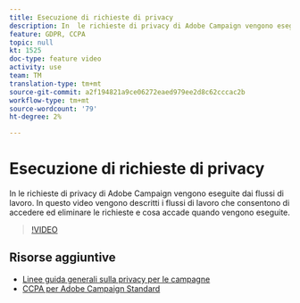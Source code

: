 ```yaml
---
title: Esecuzione di richieste di privacy
description: In  le richieste di privacy di Adobe Campaign vengono eseguite dai flussi di lavoro. In questo video vengono descritti i flussi di lavoro che consentono di accedere ed eliminare le richieste e cosa accade quando vengono eseguite.
feature: GDPR, CCPA
topic: null
kt: 1525
doc-type: feature video
activity: use
team: TM
translation-type: tm+mt
source-git-commit: a2f194821a9ce06272eaed979ee2d8c62cccac2b
workflow-type: tm+mt
source-wordcount: '79'
ht-degree: 2%

---
```



# Esecuzione di richieste di privacy

In  le richieste di privacy di Adobe Campaign vengono eseguite dai flussi di lavoro. In questo video vengono descritti i flussi di lavoro che consentono di accedere ed eliminare le richieste e cosa accade quando vengono eseguite.

>[!VIDEO](https://video.tv.adobe.com/v/22770?quality=12)

## Risorse aggiuntive

* [Linee guida generali sulla privacy per le campagne](https://helpx.adobe.com/campaign/kb/campaign-privacy-overview.html)
* [CCPA per  Adobe Campaign Standard](https://helpx.adobe.com/campaign/kb/acs-privacy.html#ccpa)
